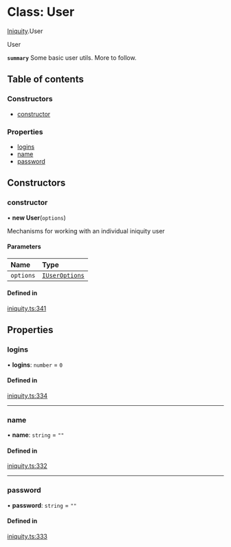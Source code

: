 # Class: User

[Iniquity](../modules/Iniquity.md).User

User

**`summary`** Some basic user utils. More to follow.

## Table of contents

### Constructors

- [constructor](Iniquity.User.md#constructor)

### Properties

- [logins](Iniquity.User.md#logins)
- [name](Iniquity.User.md#name)
- [password](Iniquity.User.md#password)

## Constructors

### constructor

• **new User**(`options`)

Mechanisms for working with an individual iniquity user

#### Parameters

| Name | Type |
| :------ | :------ |
| `options` | [`IUserOptions`](../interfaces/Iniquity.IUserOptions.md) |

#### Defined in

[iniquity.ts:341](https://github.com/iniquitybbs/iniquity/blob/c906f17/packages/core/src/iniquity.ts#L341)

## Properties

### logins

• **logins**: `number` = `0`

#### Defined in

[iniquity.ts:334](https://github.com/iniquitybbs/iniquity/blob/c906f17/packages/core/src/iniquity.ts#L334)

___

### name

• **name**: `string` = `""`

#### Defined in

[iniquity.ts:332](https://github.com/iniquitybbs/iniquity/blob/c906f17/packages/core/src/iniquity.ts#L332)

___

### password

• **password**: `string` = `""`

#### Defined in

[iniquity.ts:333](https://github.com/iniquitybbs/iniquity/blob/c906f17/packages/core/src/iniquity.ts#L333)
